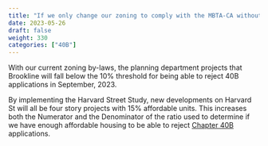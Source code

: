 ```yaml
---
title: "If we only change our zoning to comply with the MBTA-CA without incentivizing more housing, will we still be forced to accept 40B projects?"
date: 2023-05-26
draft: false
weight: 330
categories: ["40B"]
---
```

With our current zoning by-laws, the planning department projects that Brookline will fall below the 10% threshold for being able to reject 40B applications in September, 2023.

By implementing the Harvard Street Study, new developments on Harvard St will all be four story projects with 15% affordable units. This increases both the Numerator and the Denominator of the ratio used to determine if we have enough affordable housing to be able to reject [Chapter 40B](/posts/40b) applications.